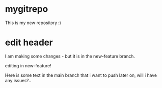 # mygitrepo
This is my new repository :)

# edit header
I am making some changes - but it is in the new-feature branch.

editing in new-feature!


Here is some text in the main branch that i want to push later on, will i have any issues?..

